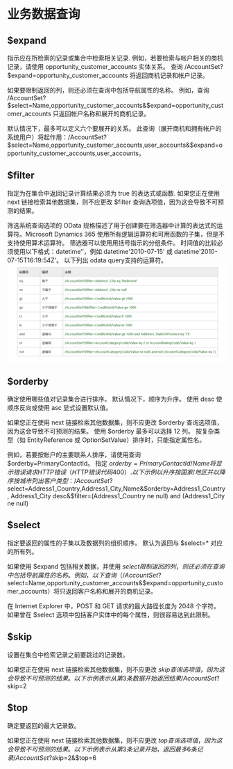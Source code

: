 # 业务数据查询
## $expand
指示应在所检索的记录或集合中检索相关记录.
例如，若要检索与帐户相关的商机记录，请使用 opportunity_customer_accounts 实体关系。 查询 /AccountSet?$expand=opportunity_customer_accounts 将返回商机记录和帐户记录。

如果要限制返回的列，则还必须在查询中包括导航属性的名称。 例如，查询 /AccountSet?$select=Name,opportunity_customer_accounts&$expand=opportunity_customer_accounts 只返回帐户名称和展开的商机记录。

默认情况下，最多可以定义六个要展开的关系。 此查询（展开商机和拥有帐户的系统用户）将起作用：/AccountSet?$select=Name,opportunity_customer_accounts,user_accounts&$expand=opportunity_customer_accounts,user_accounts。

## $filter
指定为在集合中返回记录计算结果必须为 true 的表达式或函数.
如果您正在使用 next 链接检索其他数据集，则不应更改 $filter 查询选项值，因为这会导致不可预测的结果。

筛选系统查询选项的 OData 规格描述了用于创建要在筛选器中计算的表达式的运算符。Microsoft Dynamics 365 使用所有逻辑运算符和可用函数的子集，但是不支持使用算术运算符。 筛选器可以使用用括号指示的分组条件。 时间值的比较必须使用以下格式：datetime’<time value>’，例如 datetime'2010-07-15' 或 datetime'2010-07-15T16:19:54Z'。
以下列出 odata query支持的运算符。
	![](images/filter.png)

## $orderby
确定使用哪些值对记录集合进行排序。 默认情况下，顺序为升序。 使用 desc 使顺序反向或使用 asc 显式设置默认值。

如果您正在使用 next 链接检索其他数据集，则不应更改 $orderby 查询选项值，因为这会导致不可预测的结果。
使用 $orderby 最多可以选择 12 列。
按复杂类型（如 EntityReference 或 OptionSetValue）排序时，只能指定属性名。 


例如，若要按帐户的主要联系人排序，请使用查询 $orderby=PrimaryContactId。 指定 $orderby=PrimaryContactId/Name 将显示错误请求 HTTP 错误（HTTP 错误代码 400）.
以下示例以升序按国家/地区并以降序按城市列出客户类型：
    /AccountSet?$select=Address1_Country,Address1_City,Name&$orderby=Address1_Country,                  Address1_City desc&$filter=(Address1_Country ne null) and (Address1_City ne null)

## $select
指定要返回的属性的子集以及数据列的组织顺序。 默认为返回与 $select=* 对应的所有列。

如果使用 $expand 包括相关数据，并使用 $select 限制返回的列，则还必须在查询中包括导航属性的名称。 例如，以下查询（/AccountSet?$select=Name,opportunity_customer_accounts&$expand=opportunity_customer_accounts）将只返回客户名称和展开的商机记录。

在 Internet Explorer 中，POST 和 GET 请求的最大路径长度为 2048 个字符。 如果曾在 $select 选项中包括客户实体中的每个属性，则很容易达到此限制。

## $skip
设置在集合中检索记录之前要跳过的记录数。

如果您正在使用 next 链接检索其他数据集，则不应更改 $skip 查询选项值，因为这会导致不可预测的结果。
以下示例表示从第3条数据开始返回结果
    /AccountSet?$skip=2

## $top
确定要返回的最大记录数。

如果您正在使用 next 链接检索其他数据集，则不应更改 $top 查询选项值，因为这会导致不可预测的结果。
以下示例表示从第3条记录开始，返回最多6条记录
    /AccountSet?$skip=2&$top=6